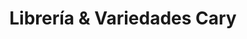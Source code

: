 ---
title: "Librería & Variedades Cary"
url: /la-vega/libreria-und-variedades-cary/
shop: Allgemein
---